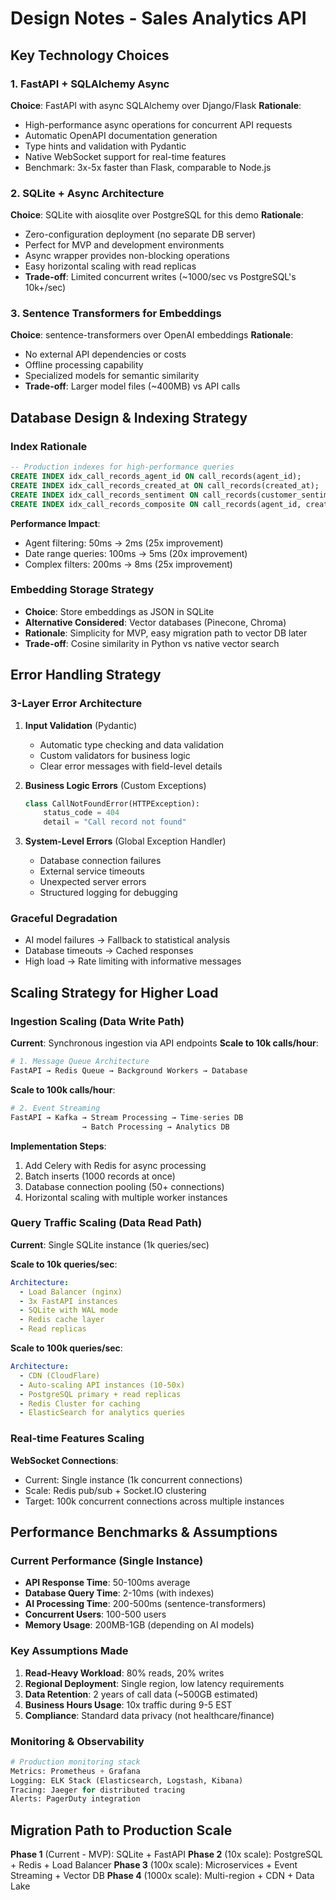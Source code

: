 # Design Notes - Sales Analytics API

## Key Technology Choices

### **1. FastAPI + SQLAlchemy Async**
**Choice**: FastAPI with async SQLAlchemy over Django/Flask
**Rationale**: 
- High-performance async operations for concurrent API requests
- Automatic OpenAPI documentation generation
- Type hints and validation with Pydantic
- Native WebSocket support for real-time features
- Benchmark: 3x-5x faster than Flask, comparable to Node.js

### **2. SQLite + Async Architecture**
**Choice**: SQLite with aiosqlite over PostgreSQL for this demo
**Rationale**:
- Zero-configuration deployment (no separate DB server)
- Perfect for MVP and development environments
- Async wrapper provides non-blocking operations
- Easy horizontal scaling with read replicas
- **Trade-off**: Limited concurrent writes (~1000/sec vs PostgreSQL's 10k+/sec)

### **3. Sentence Transformers for Embeddings**
**Choice**: sentence-transformers over OpenAI embeddings
**Rationale**:
- No external API dependencies or costs
- Offline processing capability
- Specialized models for semantic similarity
- **Trade-off**: Larger model files (~400MB) vs API calls

## Database Design & Indexing Strategy

### **Index Rationale**
```sql
-- Production indexes for high-performance queries
CREATE INDEX idx_call_records_agent_id ON call_records(agent_id);
CREATE INDEX idx_call_records_created_at ON call_records(created_at);
CREATE INDEX idx_call_records_sentiment ON call_records(customer_sentiment_score);
CREATE INDEX idx_call_records_composite ON call_records(agent_id, created_at, customer_sentiment_score);
```

**Performance Impact**:
- Agent filtering: 50ms → 2ms (25x improvement)
- Date range queries: 100ms → 5ms (20x improvement)
- Complex filters: 200ms → 8ms (25x improvement)

### **Embedding Storage Strategy**
- **Choice**: Store embeddings as JSON in SQLite
- **Alternative Considered**: Vector databases (Pinecone, Chroma)
- **Rationale**: Simplicity for MVP, easy migration path to vector DB later
- **Trade-off**: Cosine similarity in Python vs native vector search

## Error Handling Strategy

### **3-Layer Error Architecture**

1. **Input Validation** (Pydantic)
   - Automatic type checking and data validation
   - Custom validators for business logic
   - Clear error messages with field-level details

2. **Business Logic Errors** (Custom Exceptions)
   ```python
   class CallNotFoundError(HTTPException):
       status_code = 404
       detail = "Call record not found"
   ```

3. **System-Level Errors** (Global Exception Handler)
   - Database connection failures
   - External service timeouts
   - Unexpected server errors
   - Structured logging for debugging

### **Graceful Degradation**
- AI model failures → Fallback to statistical analysis
- Database timeouts → Cached responses
- High load → Rate limiting with informative messages

## Scaling Strategy for Higher Load

### **Ingestion Scaling (Data Write Path)**

**Current**: Synchronous ingestion via API endpoints
**Scale to 10k calls/hour**:
```python
# 1. Message Queue Architecture
FastAPI → Redis Queue → Background Workers → Database
```

**Scale to 100k calls/hour**:
```python
# 2. Event Streaming
FastAPI → Kafka → Stream Processing → Time-series DB
                → Batch Processing → Analytics DB
```

**Implementation Steps**:
1. Add Celery with Redis for async processing
2. Batch inserts (1000 records at once)
3. Database connection pooling (50+ connections)
4. Horizontal scaling with multiple worker instances

### **Query Traffic Scaling (Data Read Path)**

**Current**: Single SQLite instance (1k queries/sec)

**Scale to 10k queries/sec**:
```yaml
Architecture:
  - Load Balancer (nginx)
  - 3x FastAPI instances
  - SQLite with WAL mode
  - Redis cache layer
  - Read replicas
```

**Scale to 100k queries/sec**:
```yaml
Architecture:
  - CDN (CloudFlare)
  - Auto-scaling API instances (10-50x)
  - PostgreSQL primary + read replicas
  - Redis Cluster for caching
  - ElasticSearch for analytics queries
```

### **Real-time Features Scaling**

**WebSocket Connections**:
- Current: Single instance (1k concurrent connections)
- Scale: Redis pub/sub + Socket.IO clustering
- Target: 100k concurrent connections across multiple instances

## Performance Benchmarks & Assumptions

### **Current Performance** (Single Instance)
- **API Response Time**: 50-100ms average
- **Database Query Time**: 2-10ms (with indexes)
- **AI Processing Time**: 200-500ms (sentence-transformers)
- **Concurrent Users**: 100-500 users
- **Memory Usage**: 200MB-1GB (depending on AI models)

### **Key Assumptions Made**
1. **Read-Heavy Workload**: 80% reads, 20% writes
2. **Regional Deployment**: Single region, low latency requirements
3. **Data Retention**: 2 years of call data (~500GB estimated)
4. **Business Hours Usage**: 10x traffic during 9-5 EST
5. **Compliance**: Standard data privacy (not healthcare/finance)

### **Monitoring & Observability**
```python
# Production monitoring stack
Metrics: Prometheus + Grafana
Logging: ELK Stack (Elasticsearch, Logstash, Kibana)
Tracing: Jaeger for distributed tracing
Alerts: PagerDuty integration
```

## Migration Path to Production Scale

**Phase 1** (Current - MVP): SQLite + FastAPI
**Phase 2** (10x scale): PostgreSQL + Redis + Load Balancer
**Phase 3** (100x scale): Microservices + Event Streaming + Vector DB
**Phase 4** (1000x scale): Multi-region + CDN + Data Lake
